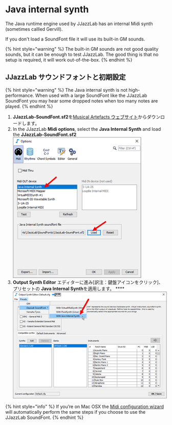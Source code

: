 # Java internal synth

The Java runtime engine used by JJazzLab has an internal Midi synth \(sometimes callled Gervill\).

If you don't load a SoundFont file it will use its built-in GM sounds.

{% hint style="warning" %}
The built-in GM sounds are not good quality sounds, but it can be enough to test JJazzLab. The good thing is that no setup is required, it will work out-of-the-box.
{% endhint %}

## JJazzLab サウンドフォントと初期設定 <a id="setup-instructions"></a>

{% hint style="warning" %}
The Java internal synth is not high-performance. When used with a large SoundFont like the JJazzLab SoundFont you may hear some dropped notes when too many notes are played. 
{% endhint %}

1. **JJazzLab-SoundFont.sf2**を[Musical Artefacts ウェブサイト](https://musical-artifacts.com/artifacts/1036)からダウンロードします。 
2. In the JJazzLab **Midi options**, select the **Java Internal Synth** and load the **JJazzLab-SoundFont.sf2**  ![](../../.gitbook/assets/loadsoundfont-javasynth.png)    
3. **Output Synth Editor** エディターに進み\[訳注：鍵盤アイコンをクリック\]、プリセットの **Java Internal Synth**を適用します。  ****![](../../.gitbook/assets/outputsynth-presetjavasynth.png)

{% hint style="info" %}
If you’re on Mac OSX the [Midi configuration wizard](../midi-configuration.md#midi-configuration-wizard) will automatically perform the same steps if you choose to use the JJazzLab SoundFont.
{% endhint %}

